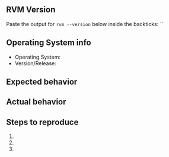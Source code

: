## RVM Version

Paste the output for `rvm --version` below inside the backticks:
``

## Operating System info

  - Operating System:
  - Version/Release:

## Expected behavior



## Actual behavior



## Steps to reproduce
 1.
 2.
 3. 
